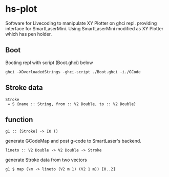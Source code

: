 # hs-plot

Software for Livecoding to manipulate XY Plotter on ghci repl. providing interface for SmartLaserMini. Using SmartLaserMini modified as XY Plotter which has pen holder.

## Boot

Booting repl with script (Boot.ghci) below

```
ghci -XOverloadedStrings -ghci-script ./Boot.ghci -i./GCode
```

## Stroke data

```
Stroke  
 = S {name :: String, from :: V2 Double, to :: V2 Double}
```


## function

```
g1 :: [Stroke] -> IO ()
```

generate GCodeMap and post g-code to SmartLaser's backend.

```
lineto :: V2 Double -> V2 Double -> Stroke
```

generate Stroke data from two vectors

```
g1 $ map (\m -> lineto (V2 m 1) (V2 1 m)) [0..2]
```
